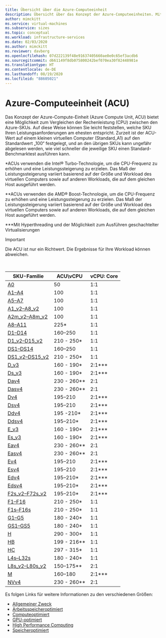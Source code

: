 ```yaml
---
title: Übersicht über die Azure-Computeeinheit
description: Übersicht über das Konzept der Azure-Computeeinheiten. Mithilfe der ACU kann die CPU-Leistung von Azure-SKUs verglichen werden.
author: mimckitt
ms.service: virtual-machines
ms.subservice: sizes
ms.topic: conceptual
ms.workload: infrastructure-services
ms.date: 02/03/2020
ms.author: mimckitt
ms.reviewer: davberg
ms.openlocfilehash: 07d222139f48e91637405660ae0e0c65ef3acdb6
ms.sourcegitcommit: d661149f8db075800242bef070ea30f82448981e
ms.translationtype: HT
ms.contentlocale: de-DE
ms.lasthandoff: 08/19/2020
ms.locfileid: "88605021"
---
```

# <a name="azure-compute-unit-acu"></a>Azure-Computeeinheit (ACU)

Das Konzept der Azure-Compute-Einheit (Azure Compute Unit, ACU) bietet eine Möglichkeit zum Vergleichen der Rechenleistung (CPU) zwischen den Azure-SKUs. Auf diese Weise können Sie leicht feststellen, welche SKU Ihren Leistungsanforderungen am ehesten entspricht. Zurzeit ist der ACU-Wert auf einem kleinen virtuellen Computer (Standard_A1) auf den Standardwert „100“ festgelegt, und an den übrigen SKUs kann ungefähr abgelesen werden, wie viel schneller die jeweilige SKU einen Standard-Benchmarktest ausführen kann.

*ACUs verwenden die Intel® Turbo-Technologie, um die CPU-Frequenz zu erhöhen und eine Leistungssteigerung zu erzielen.  Das Maß der Leistungssteigerung variiert basierend auf der Größe und Workload des virtuellen Computers sowie auf anderen Workloads, die auf dem gleichen Host ausgeführt werden.

**ACUs verwenden die AMD® Boost-Technologie, um die CPU-Frequenz zu erhöhen und eine Leistungssteigerung zu erzielen.  Das Maß der Leistungssteigerung variiert basierend auf der Größe und Workload des virtuellen Computers sowie auf anderen Workloads, die auf dem gleichen Host ausgeführt werden.

***Mit Hyperthreading und der Möglichkeit zum Ausführen geschachtelter Virtualisierungen

> [!IMPORTANT]
> Die ACU ist nur ein Richtwert. Die Ergebnisse für Ihre Workload können abweichen.
<br>

| SKU-Familie | ACU\vCPU | vCPU: Core |
| --- | --- |---|
| [A0](sizes-previous-gen.md) |50 | 1:1 |
| [A1–A4](sizes-previous-gen.md) |100 | 1:1 |
| [A5–A7](sizes-previous-gen.md) |100 | 1:1 |
| [A1_v2–A8_v2](sizes-general.md) |100 | 1:1 |
| [A2m_v2–A8m_v2](sizes-general.md) |100 | 1:1 |
| [A8–A11](sizes-previous-gen.md) |225* | 1:1 |
| [D1–D14](sizes-previous-gen.md) |160–250 | 1:1 |
| [D1_v2–D15_v2](dv2-dsv2-series.md) |210 - 250* | 1:1 |
| [DS1–DS14](sizes-previous-gen.md) |160–250 | 1:1 |
| [DS1_v2–DS15_v2](dv2-dsv2-series.md) |210 - 250* | 1:1 |
| [D_v3](dv3-dsv3-series.md) |160 - 190* | 2:1\*\*\* |
| [Ds_v3](dv3-dsv3-series.md) |160 - 190* | 2:1\*\*\* |
| [Dav4](dav4-dasv4-series.md) |230 - 260** | 2:1 |
| [Dasv4](dav4-dasv4-series.md) |230 - 260** | 2:1 |
| [Dv4](dv4-dsv4-series.md) | 195–210 | 2:1\*\*\* |
| [Dsv4](dv4-dsv4-series.md) | 195–210 | 2:1\*\*\* |
| [Ddv4](ddv4-ddsv4-series.md) | 195 -210* | 2:1\*\*\* |
| [Ddsv4](ddv4-ddsv4-series.md) | 195–210* | 2:1\*\*\* |
| [E_v3](ev3-esv3-series.md) |160 - 190* | 2:1\*\*\*|
| [Es_v3](ev3-esv3-series.md) |160 - 190* | 2:1\*\*\* |
| [Eav4](eav4-easv4-series.md) |230 - 260** | 2:1 |
| [Easv4](eav4-easv4-series.md) | 230 - 260** | 2:1 |
| [Ev4](ev4-esv4-series.md) | 195–210 | 2:1\*\*\* |
| [Esv4](ev4-esv4-series.md) | 195–210 | 2:1\*\*\* |
| [Edv4](edv4-edsv4-series.md) | 195–210* | 2:1\*\*\* |
| [Edsv4](edv4-edsv4-series.md) | 195–210* | 2:1\*\*\* |
| [F2s_v2–F72s_v2](fsv2-series.md) |195–210* | 2:1\*\*\* |
| [F1–F16](sizes-previous-gen.md) |210 - 250* | 1:1 |
| [F1s–F16s](sizes-previous-gen.md) |210 - 250* | 1:1 |
| [G1–G5](sizes-previous-gen.md) |180 - 240* | 1:1 |
| [GS1–GS5](sizes-previous-gen.md) |180 - 240* | 1:1 |
| [H](h-series.md) |290 - 300* | 1:1 |
| [HB](hb-series.md) |199 - 216** | 1:1 |
| [HC](hc-series.md) |297 - 315* | 1:1 |
| [L4s–L32s](sizes-previous-gen.md) |180 - 240* | 1:1 |
| [L8s_v2–L80s_v2](lsv2-series.md) |150–175** | 2:1 |
| [M](m-series.md) | 160–180 | 2:1\*\*\* |
| [NVv4](nvv4-series.md) |230 - 260** | 2:1 |

Es folgen Links für weitere Informationen zu den verschiedenen Größen:

- [Allgemeiner Zweck](sizes-general.md)
- [Arbeitsspeicheroptimiert](sizes-memory.md)
- [Computeoptimiert](sizes-compute.md)
- [GPU-optimiert](sizes-gpu.md)
- [High Performance Computing](sizes-hpc.md)
- [Speicheroptimiert](sizes-storage.md)
